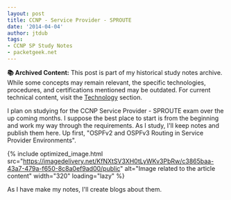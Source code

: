 ```yaml
---
layout: post
title: CCNP - Service Provider - SPROUTE
date: '2014-04-04'
author: jtdub
tags:
- CCNP SP Study Notes
- packetgeek.net
---
```



<div class="alert alert-warning" role="alert">
  <strong>📚 Archived Content:</strong> This post is part of my historical study notes archive. While some concepts may remain relevant, the specific technologies, procedures, and certifications mentioned may be outdated. For current technical content, visit the <a href="/technology/" class="alert-link">Technology</a> section.
</div>

I plan on studying for the CCNP Service Provider - SPROUTE exam over the up coming months. I suppose the best place to start is from the beginning and work my way through the requirements. As I study, I'll keep notes and publish them here. Up first, "OSPFv2 and OSPFv3 Routing in Service Provider Environments".

{% include optimized_image.html
   src="https://imagedelivery.net/KfNXtSV3XH0tLyWKv3PbRw/c3865baa-43a7-479a-f650-8c8a0ef9ad00/public"
   alt="Image related to the article content"
   width="320"
   loading="lazy" %}

As I have make my notes, I'll create blogs about them.
